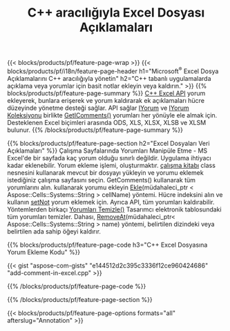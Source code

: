 ﻿---
title: C++ aracılığıyla Excel Dosyası Açıklamaları
url: /tr/cpp/annotation/
description: C++ kitaplığı ile Excel ve OpenOffice elektronik tablolarının veri açıklama yorumlarını ekleyin veya kaldırın.
---
{{< blocks/products/pf/feature-page-wrap >}}
{{< blocks/products/pf/i18n/feature-page-header h1="Microsoft<sup>&reg;</sup> Excel Dosya Açıklamalarını C++ aracılığıyla yönetin" h2="C++ tabanlı uygulamalarda açıklama veya yorumlar için basit notlar ekleyin veya kaldırın." >}}
{{% blocks/products/pf/feature-page-summary %}}
[C++ Excel API](/cells/cpp/) yorum ekleyerek, bunlara erişerek ve yorum kaldırarak ek açıklamaları hücre düzeyinde yönetme desteği sağlar. API sağlar [IYorum](https://reference.aspose.com/cells/cpp/class/aspose.cells.i_comment) ve [IYorum Koleksiyonu](https://reference.aspose.com/cells/cpp/class/aspose.cells.i_comment_collection) birlikte [GetIComments()](https://reference.aspose.com/cells/cpp/class/aspose.cells.i_worksheet#ae7cce5f85b7b25a1e5c58df1b613ca5a) yorumları her yönüyle ele almak için. Desteklenen Excel biçimleri arasında ODS, XLS, XLSX, XLSB ve XLSM bulunur.
{{% /blocks/products/pf/feature-page-summary %}}

{{% blocks/products/pf/feature-page-section h2="Excel Dosyaları Veri Açıklamaları" %}}
Çalışma Sayfalarında Yorumları Manipüle Etme - MS Excel'de bir sayfada kaç yorum olduğu sınırlı değildir. Uygulama ihtiyacı kadar eklenebilir. Yorum ekleme işlemi, oluşturmaktır. [çalışma kitabı](https://reference.aspose.com/cells/cpp/class/aspose.cells.i_workbook) class nesnesini kullanarak mevcut bir dosyayı yükleyin ve yorumu eklemek istediğiniz çalışma sayfasını seçin. GetComments() kullanarak tüm yorumlarını alın. kullanarak yorumu ekleyin [Ekle](https://reference.aspose.com/cells/cpp/class/aspose.cells.i_comment_collection#a3f014415e292fa15c6220e9727dad384)(müdahaleci_ptr < Aspose::Cells::Systems::String > cellName) yöntemi. Hücre indeksini alın ve kullanın [setNot](https://reference.aspose.com/cells/cpp/com.aspose.cells/comment#Note) yorum eklemek için. Ayrıca API, tüm yorumları kaldırabilir. Yöntemlerden birkaçı [Yorumları Temizle()](https://reference.aspose.com/cells/cpp/class/aspose.cells.i_worksheet#ad4e0ea291ae60fc1b5d815e520edc6c3) Tasarımcı elektronik tablosundaki tüm yorumları temizler. Dahası, [RemoveAt](https://reference.aspose.com/cells/cpp/class/aspose.cells.i_worksheet_collection#addabcc7d7d76874694018fb3ba37b72c)(müdahaleci_ptr< Aspose::Cells::Systems::String > name) yöntemi, belirtilen dizindeki veya belirtilen ada sahip öğeyi kaldırır.

{{% blocks/products/pf/feature-page-code h3="C++ Excel Dosyasına Yorum Ekleme Kodu" %}}

{{< gist "aspose-com-gists" "e144512d2c395c3336f12ce960424686" "add-comment-in-excel.cpp" >}}

{{% /blocks/products/pf/feature-page-code %}}

{{% /blocks/products/pf/feature-page-section %}}

{{< blocks/products/pf/feature-page-options formats="all" afterslug="Annotation" >}}